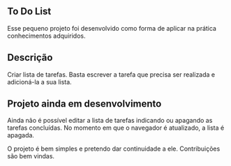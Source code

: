 ## To Do List

Esse pequeno projeto foi desenvolvido como forma de aplicar na prática conhecimentos adquiridos.

## Descrição

Criar lista de tarefas. Basta escrever a tarefa que precisa ser realizada e adicioná-la a sua lista.

## Projeto ainda em desenvolvimento

Ainda não é possível editar a lista de tarefas indicando ou apagando as tarefas concluídas. No momento em que o navegador é atualizado, a lista é apagada. 

O projeto é bem simples e pretendo dar continuidade a ele. Contribuições são bem vindas. 